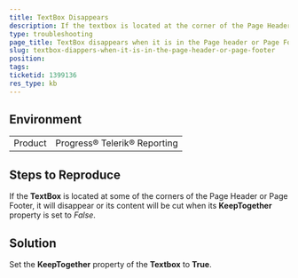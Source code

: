 ```yaml
---
title: TextBox Disappears 
description: If the textbox is located at the corner of the Page Header or Page Footer it might disappear
type: troubleshooting
page_title: TextBox disappears when it is in the Page header or Page Footer
slug: textbox-diappers-when-it-is-in-the-page-header-or-page-footer
position: 
tags: 
ticketid: 1399136
res_type: kb
---
```


## Environment
<table>
    <tbody>
	    <tr>
	    	<td>Product</td>
	    	<td>Progress® Telerik® Reporting</td>
	    </tr>
    </tbody>
</table>


## Steps to Reproduce
If the **TextBox** is located at some of the corners of the Page Header or Page Footer, it will disappear or its content will be cut when its **KeepTogether** property is set to  *False*.

## Solution
Set the **KeepTogether** property of the **Textbox** to **True**.

